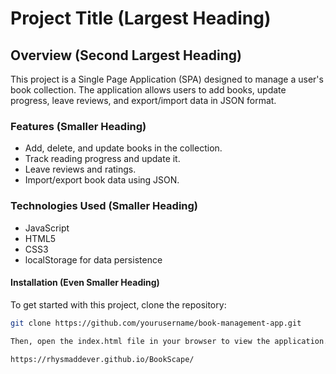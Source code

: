# Project Title (Largest Heading)

## Overview (Second Largest Heading)

This project is a Single Page Application (SPA) designed to manage a user's book collection. The application allows users to add books, update progress, leave reviews, and export/import data in JSON format.

### Features (Smaller Heading)

- Add, delete, and update books in the collection.
- Track reading progress and update it.
- Leave reviews and ratings.
- Import/export book data using JSON.

### Technologies Used (Smaller Heading)

- JavaScript
- HTML5
- CSS3
- localStorage for data persistence

#### Installation (Even Smaller Heading)

To get started with this project, clone the repository:

```bash
git clone https://github.com/yourusername/book-management-app.git

Then, open the index.html file in your browser to view the application.

https://rhysmaddever.github.io/BookScape/
